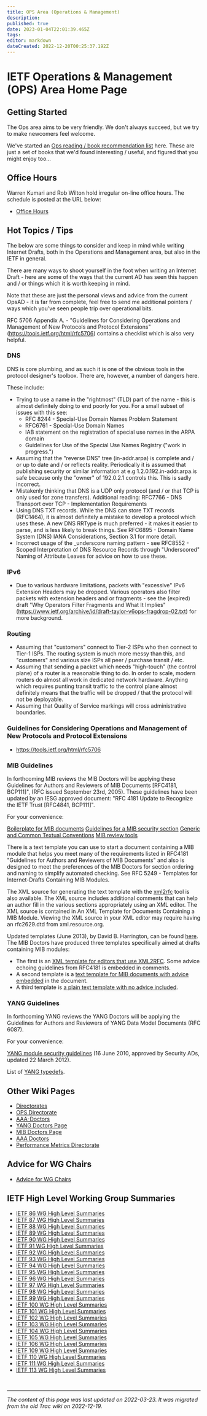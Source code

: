 ```yaml
---
title: OPS Area (Operations & Management)
description: 
published: true
date: 2023-01-04T22:01:39.465Z
tags: 
editor: markdown
dateCreated: 2022-12-20T00:25:37.192Z
---
```


# IETF Operations & Management (OPS) Area Home Page


## Getting Started

The Ops area aims to be very friendly. We don't always succeed, but we try to make newcomers feel welcome.

We've started an [Ops reading / book recommendation list](/group/ops/OpsBooks) here. These are just a set of books that we'd found interesting / useful, and figured that you might enjoy too...

## Office Hours

Warren Kumari and Rob Wilton hold irregular on-line office hours. 
The schedule is posted at the URL below:

 * [Office Hours](/group/ops/OfficeHours)

## Hot Topics / Tips 

The below are some things to consider and keep in mind while writing Internet Drafts, both in the Operations and Management area, but also in the IETF in general.


There are many ways to shoot yourself in the foot when writing an Internet Draft - here are some of the ways that the current AD has seen this happen and / or things which it is worth keeping in mind. 

Note that these are just the personal views and advice from the current OpsAD - it is far from complete, feel free to send me additional pointers / ways which you've seen people trip over operational bits.

RFC 5706 Appendix A. - "Guidelines for Considering Operations and Management of New Protocols and Protocol Extensions" (https://tools.ietf.org/html/rfc5706) contains a checklist which is also very helpful. 



### DNS 


DNS is core plumbing, and as such it is one of the obvious tools in the protocol designer's toolbox. There are, however, a number of dangers here. 

These include:

-  Trying to use a name in the "rightmost" (TLD) part of the name - this is almost definitely doing to end poorly for you. For a small subset of issues with this see:
   - RFC 8244 - Special-Use Domain Names Problem Statement
   - RFC6761 - Special-Use Domain Names
   - IAB statement on the registration of special use names in the ARPA domain
   - Guidelines for Use of the Special Use Names Registry ("work in progress.")
- Assuming that the "reverse DNS" tree (in-addr.arpa) is complete and / or up to date and / or reflects reality. Periodically it is assumed that publishing security or similar information at e.g 1.2.0.192.in-addr.arpa.is safe because only the "owner" of 192.0.2.1 controls this. This is sadly incorrect.
- Mistakenly thinking that DNS is a UDP only protocol (and / or that TCP is only used for zone transfers). Additional reading: RFC7766 - DNS Transport over TCP - Implementation Requirements
- Using DNS TXT records. While the DNS can store TXT records (RFC1464), it is almost definitely a mistake to develop a protocol which uses these. A new DNS RRType is much preferred - it makes it easier to parse, and is less likely to break things. See RFC6895 -  Domain Name System (DNS) IANA Considerations, Section 3.1 for more detail.
- Incorrect usage of the _underscore naming pattern - see RFC8552 - Scoped Interpretation of DNS Resource Records through "Underscored" Naming of Attribute Leaves for advice on how to use these.

### IPv6 

- Due to various hardware limitations, packets with "excessive" IPv6 Extension Headers may be dropped. Various operators also filter packets with extension headers and or fragments - see the (expired) draft "Why Operators Filter Fragments and What It Implies"(https://www.ietf.org/archive/id/draft-taylor-v6ops-fragdrop-02.txt) for more background.


### Routing 

- Assuming that "customers" connect to Tier-2 ISPs who then connect to Tier-1 ISPs. The routing system is much more messy than this, and "customers" and various size ISPs all peer / purchase transit / etc.
- Assuming that sending a packet which needs "high-touch" (the control plane) of a router is a reasonable thing to do. In order to scale, modern routers do almost all work in dedicated network hardware. Anything which requires punting transit traffic to the control plane almost definitely means that the traffic will be dropped / that the protocol will not be deployable.
- Assuming that Quality of Service markings will cross administrative boundaries. 
  




### Guidelines for Considering Operations and Management of New Protocols and Protocol Extensions 
 
 * https://tools.ietf.org/html/rfc5706 


### MIB Guidelines 

In forthcoming MIB reviews the MIB Doctors will be applying these Guidelines for Authors and Reviewers of MIB Documents [RFC4181, BCP111]", (RFC issued September 23rd, 2005). These guidelines have been updated by an IESG approved document: "RFC 4181 Update to Recognize the IETF Trust [RFC4841, BCP111]". 

For your convenience: 

[Boilerplate for MIB documents](/group/ops/mib-boilerplate)
[Guidelines for a MIB security section](/group/ops/mib-security)
[Generic and Common Textual Conventions](/group/ops/mib-common-tcs)
[MIB review tools](/group/ops/mib-review-tools)

There is a text template you can use to start a document containing a MIB module that helps you meet many of the requirements listed in RFC4181 "Guidelines for Authors and Reviewers of MIB Documents" and also is designed to meet the preferences of the MIB Doctors for section ordering and naming to simplify automated checking. See RFC 5249 - Templates for Internet-Drafts Containing MIB Modules.

The XML source for generating the text template with the [xml2rfc](http://xml.resource.org/) tool is also available. The XML source includes additional comments that can help an author fill in the various sections appropriately using an XML editor. The XML source is contained in An XML Template for Documents Containing a MIB Module. Viewing the XML source in your XML editor may require having an rfc2629.dtd from xml.resource.org. 

Updated templates (June 2013), by David B. Harrington, can be found [here](https://tools.ietf.org/).
The MIB Doctors have produced three templates specifically aimed at drafts containing MIB modules:
-  The first is an [XML template for editors that use XML2RFC](https://tools.ietf.org/tools/templates/mib-doc-template-xml.txt). Some advice echoing guidelines from RFC4181 is embedded in comments.
-  A second template is a [text template for MIB documents with advice embedded](https://tools.ietf.org/tools/templates/mib-doc-template-advice.txt) in the document.
- A third template is [a plain text template with no advice included](https://tools.ietf.org/tools/templates/mib-doc-template-plain.txt).

### YANG Guidelines

In forthcoming YANG reviews the YANG Doctors will be applying the Guidelines for Authors and Reviewers of YANG Data Model Documents (RFC 6087). 

For your convenience: 

[YANG module security guidelines](/group/ops/yang-security-guidelines) 
(16 June 2010, approved by Security ADs, updated 22 March 2012).

List of [YANG typedefs](http://www.netconfcentral.org/typedeflist).


## Other Wiki Pages

 * [Directorates](/group/ops/Directorates)
 * [OPS Directorate](https://datatracker.ietf.org/group/opsdir/about/)
 * [AAA-Doctors](/group/dime/aaadoctors)
 * [YANG Doctors Page](https://datatracker.ietf.org/group/yangdoctors/about/)
 * [MIB Doctors Page](https://datatracker.ietf.org/group/mibdoctors/about/)
 * [AAA Doctors](https://www.ietf.org/mail-archive/web/aaa-doctors/current/maillist.html)
 * [Performance Metrics Directorate](https://datatracker.ietf.org/group/perfmetrdir/about/)
 

## Advice for WG Chairs 


 * [Advice for WG Chairs](/group/ops/Chairs)


## IETF High Level Working Group Summaries
 
 * [IETF 86 WG High Level Summaries](/group/ops/IETF86summary)
 * [IETF 87 WG High Level Summaries](/group/ops/IETF87summary)
 * [IETF 88 WG High Level Summaries](/group/ops/IETF88summary)
 * [IETF 89 WG High Level Summaries](/group/ops/IETF89summary)
 * [IETF 90 WG High Level Summaries](/group/ops/IETF90summary) 
 * [IETF 91 WG High Level Summaries](/group/ops/IETF91summary)
 * [IETF 92 WG High Level Summaries](/group/ops/IETF92summary) 
 * [IETF 93 WG High Level Summaries](/group/ops/IETF93summary)
 * [IETF 94 WG High Level Summaries](/group/ops/IETF94summary) 
 * [IETF 95 WG High Level Summaries](/group/ops/IETF95summary) 
 * [IETF 96 WG High Level Summaries](/group/ops/IETF96summary) 
 * [IETF 97 WG High Level Summaries](/group/ops/IETF97summary) 
 * [IETF 98 WG High Level Summaries](/group/ops/IETF98summary) 
 * [IETF 99 WG High Level Summaries](/group/ops/IETF99summary) 
 * [IETF 100 WG High Level Summaries](/group/ops/IETF100summary)
 * [IETF 101 WG High Level Summaries](/group/ops/IETF101summary) 
 * [IETF 102 WG High Level Summaries](/group/ops/IETF102summary) 
 * [IETF 103 WG High Level Summaries](/group/ops/IETF103summary) 
 * [IETF 104 WG High Level Summaries](/group/ops/IETF104summary) 
 * [IETF 105 WG High Level Summaries](/group/ops/IETF105summary) 
 * [IETF 106 WG High Level Summaries](/group/ops/IETF106summary)
 * [IETF 109 WG High Level Summaries](/group/ops/IETF109summary)
 * [IETF 110 WG High Level Summaries](/group/ops/IETF110summary)
 * [IETF 111 WG High Level Summaries](/group/ops/IETF111summary)
 * [IETF 113 WG High Level Summaries](/group/ops/IETF113summary)
 
&nbsp;
&nbsp;
&nbsp;

---

*The content of this page was last updated on 2022-03-23. It was migrated from the old Trac wiki on 2022-12-19.*
